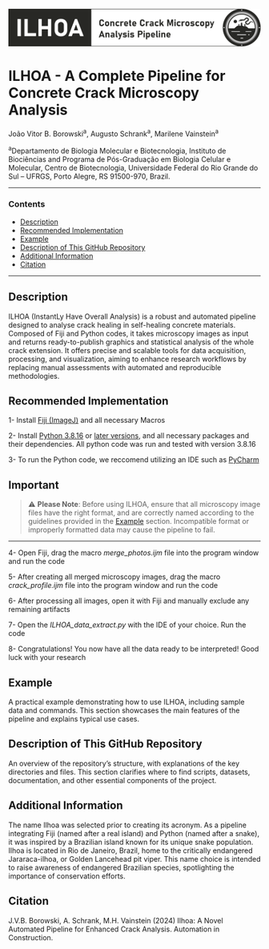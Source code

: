 ![Pipeline Diagram](logo_ILHOA.png)

# **ILHOA - A Complete Pipeline for Concrete Crack Microscopy Analysis**

João Vitor B. Borowski<sup>a</sup>, Augusto Schrank<sup>a</sup>, Marilene Vainstein<sup>a</sup>  

<sup>a</sup>Departamento de Biologia Molecular e Biotecnologia, Instituto de Biociências and Programa de Pós-Graduação em Biologia Celular e Molecular, Centro de Biotecnologia, Universidade Federal do Rio Grande do Sul – UFRGS, Porto Alegre, RS 91500-970, Brazil.

---

### **Contents**
- [Description](#description)
- [Recommended Implementation](#recommended-implementation)
- [Example](#example)
- [Description of This GitHub Repository](#description-of-this-github-repository)
- [Additional Information](#additional-information)
- [Citation](#citation)

---

## **Description** 
ILHOA (InstantLy Have Overall Analysis) is a robust and automated pipeline designed to analyse crack healing in self-healing concrete materials. Composed of Fiji and Python codes, it takes microscopy images as input and returns ready-to-publish graphics and statistical analysis of the whole crack extension. It offers precise and scalable tools for data acquisition, processing, and visualization, aiming to enhance research workflows by replacing manual assessments with automated and reproducible methodologies. 

## **Recommended Implementation**
1- Install [Fiji (ImageJ)](https://imagej.net/software/fiji/downloads) and all necessary Macros 

2- Install [Python 3.8.16](https://www.python.org/downloads/release/python-3816/) or [later versions](https://www.python.org/downloads/), and all necessary packages and their dependencies. All python code was run and tested with version 3.8.16

3- To run the Python code, we reccomend utilizing an IDE such as [PyCharm](https://www.jetbrains.com/pycharm/download/?section=windows)

## **Important**
> ⚠️ **Please Note**: Before using ILHOA, ensure that all microscopy image files have the right format, and are correctly named according to the guidelines provided in the [Example](#example) section. Incompatible format or improperly formatted data may cause the pipeline to fail. 
---
4- Open Fiji, drag the macro <i>merge_photos.ijm</i> file into the program window and run the code

5- After creating all merged microscopy images, drag the macro <i>crack_profile.ijm</i> file into the program window and run the code

6- After processing all images, open it with Fiji and manually exclude any remaining artifacts

7- Open the <i>ILHOA_data_extract.py</i> with the IDE of your choice. Run the code

8- Congratulations! You now have all the data ready to be interpreted! Good luck with your research 

## **Example**
A practical example demonstrating how to use ILHOA, including sample data and commands. This section showcases the main features of the pipeline and explains typical use cases.

## **Description of This GitHub Repository**
An overview of the repository’s structure, with explanations of the key directories and files. This section clarifies where to find scripts, datasets, documentation, and other essential components of the project.

## **Additional Information**
The name Ilhoa was selected prior to creating its acronym. As a pipeline integrating Fiji (named after a real island) and Python (named after a snake), it was inspired by a Brazilian island known for its unique snake population. Ilhoa is located in Rio de Janeiro, Brazil, home to the critically endangered Jararaca-ilhoa, or Golden Lancehead pit viper. This name choice is intended to raise awareness of endangered Brazilian species, spotlighting the importance of conservation efforts.

## **Citation**
J.V.B. Borowski, A. Schrank, M.H. Vainstein (2024) Ilhoa: A Novel Automated Pipeline for Enhanced Crack Analysis. Automation in Construction.
